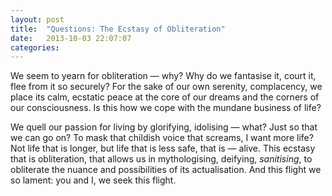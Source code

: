 ```yaml
---
layout: post
title:  "Questions: The Ecstasy of Obliteration"
date:   2013-10-03 22:07:07
categories:
---
```


We seem to yearn for obliteration — why? Why do we fantasise it, court it, flee from it so securely? For the sake of our own serenity, complacency, we place its calm, ecstatic peace at the core of our dreams and the corners of our consciousness. Is this how we cope with the mundane business of life? 

We quell our passion for living by glorifying, idolising — what? Just so that we can go on? To mask that childish voice that screams, I want more life? Not life that is longer, but life that is less safe, that is — alive. This ecstasy that is obliteration, that allows us in mythologising, deifying, _sanitising_, to obliterate the nuance and possibilities of its actualisation. And this flight we so lament: you and I, we seek this flight.